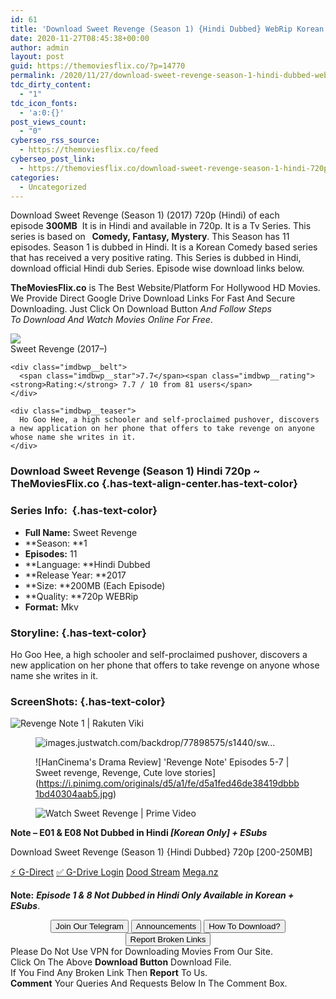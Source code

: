 ```yaml
---
id: 61
title: 'Download Sweet Revenge (Season 1) {Hindi Dubbed} WebRip Korean Drama Series 720p [200MB]'
date: 2020-11-27T08:45:38+00:00
author: admin
layout: post
guid: https://themoviesflix.co/?p=14770
permalink: /2020/11/27/download-sweet-revenge-season-1-hindi-dubbed-webrip-korean-drama-series-720p-200mb/
tdc_dirty_content:
  - "1"
tdc_icon_fonts:
  - 'a:0:{}'
post_views_count:
  - "0"
cyberseo_rss_source:
  - https://themoviesflix.co/feed
cyberseo_post_link:
  - https://themoviesflix.co/download-sweet-revenge-season-1-hindi-720p/
categories:
  - Uncategorized
---
```

Download Sweet Revenge (Season 1) (2017)&nbsp;720p&nbsp;(Hindi) of each episode&nbsp;**300MB**&nbsp;&nbsp;It is in Hindi and available in&nbsp;720p. It is a&nbsp;Tv Series. This series is based on&nbsp;**&nbsp;&nbsp;Comedy,&nbsp;Fantasy,&nbsp;Mystery**. This Season has 11 episodes. Season 1 is dubbed in Hindi. It is a Korean Comedy based series that has received a very positive rating. This Series is dubbed in Hindi, download official Hindi dub Series. Episode wise download links below.

**TheMoviesFlix.co**&nbsp;is The Best Website/Platform For Hollywood HD Movies. We Provide Direct Google Drive Download Links For Fast And Secure Downloading. Just Click On Download Button&nbsp;_And Follow Steps To&nbsp;Download And Watch Movies Online For Free_.

<div class="imdbwp imdbwp--movie dark">
  <div class="imdbwp__thumb">
    <a class="imdbwp__link" target="_blank" title="Sweet Revenge" href="https://www.imdb.com/title/tt9552278/" rel="nofollow noopener noreferrer"><img class="imdbwp__img" src="https://m.media-amazon.com/images/M/MV5BN2U4Yzg0ZTctYTMzMS00M2YwLTkxZDAtMzYwM2I0YTY2M2Q2XkEyXkFqcGdeQXVyMzE4MDkyNTA@._V1_SX300.jpg" /></a>
  </div>
  
  <div class="imdbwp__content">
    <div class="imdbwp__header">
      <span class="imdbwp__title">Sweet Revenge</span> (2017–)
    </div>
    
    <div class="imdbwp__belt">
      <span class="imdbwp__star">7.7</span><span class="imdbwp__rating"><strong>Rating:</strong> 7.7 / 10 from 81 users</span>
    </div>
    
    <div class="imdbwp__teaser">
      Ho Goo Hee, a high schooler and self-proclaimed pushover, discovers a new application on her phone that offers to take revenge on anyone whose name she writes in it.
    </div>
  </div>
</div>

### Download Sweet Revenge (Season 1) Hindi 720p ~ TheMoviesFlix.co {.has-text-align-center.has-text-color}

### Series Info:&nbsp; {.has-text-color}

  * **Full Name:** Sweet Revenge
  * **Season:&nbsp;**1
  * **Episodes:**&nbsp;11
  * **Language:&nbsp;**Hindi Dubbed
  * **Release Year:&nbsp;**2017
  * **Size:&nbsp;**200MB (Each Episode)
  * **Quality:&nbsp;**720p WEBRip
  * **Format:**&nbsp;Mkv

### Storyline: {.has-text-color}

Ho Goo Hee, a high schooler and self-proclaimed pushover, discovers a new application on her phone that offers to take revenge on anyone whose name she writes in it.

### ScreenShots: {.has-text-color}<figure class="wp-block-image">

![Revenge Note 1 | Rakuten Viki](https://6.vikiplatform.com/image/58e7f7c48a794992811b1e97f3a453cb.jpg?x=b&a=0x0) </figure> <figure class="wp-block-image">![images.justwatch.com/backdrop/77898575/s1440/sw...](https://images.justwatch.com/backdrop/77898575/s1440/sweet-revenge)</figure> <figure class="wp-block-image alignwide">![HanCinema's Drama Review] 'Revenge Note' Episodes 5-7 | Sweet revenge, Revenge, Cute love stories](https://i.pinimg.com/originals/d5/a1/fe/d5a1fed46de38419dbbb1bd40304aab5.jpg)</figure> <figure class="wp-block-image">![Watch Sweet Revenge | Prime Video](https://images-na.ssl-images-amazon.com/images/S/sgp-catalog-images/region_US/330jt-6NJ10HAJ2BA-Full-Image_GalleryBackground-en-US-1582749768873._SX1080_.jpg)</figure> 

<p class="has-text-align-center has-vivid-red-color has-text-color">
  <strong>Note – E01 & E08 Not Dubbed in Hindi </strong><em><strong>[Korean Only] + ESubs</strong></em>
</p>

<p class="has-text-align-center has-text-color has-medium-font-size">
  Download Sweet Revenge (Season 1) {Hindi Dubbed} 720p [200-250MB]
</p>

<p class="has-text-align-center">
  <a class="maxbutton-13 maxbutton maxbutton-g-direct-1" target="_blank" title="tooltip" rel="nofollow noopener noreferrer" href="https://coinquint.com/a20208/"><span class="mb-text">⚡️ G-Direct</span></a> <a class="maxbutton-14 maxbutton maxbutton-g-drive" target="_blank" title="tooltip" rel="nofollow noopener noreferrer" href="https://coinquint.com/a20210/"><span class="mb-text">✅ G-Drive Login</span></a> <a class="maxbutton-15 maxbutton maxbutton-dood-stream" target="_blank" title="tooltip" rel="nofollow noopener noreferrer" href="https://coinquint.com/a20212/"><span class="mb-text">Dood Stream</span></a> <a class="maxbutton-17 maxbutton maxbutton-mega-nz" target="_blank" title="tooltip" rel="nofollow noopener noreferrer" href="https://coinquint.com/a20214/"><span class="mb-text">Mega.nz</span></a>
</p>

<p class="has-vivid-red-color has-text-color">
  <strong>Note:</strong> <em><strong>Episode 1 & 8 Not Dubbed in Hindi Only Available in <em><strong>Korean + ESubs</strong></em></strong></em>.
</p>

<center>
</center>

<center>
  <a href="https://t.me/themoviesflixcom" target="_blank" data-wpel-link="external" rel="nofollow external noopener noreferrer"><button class="button button5">Join Our Telegram</button></a> <a href="https://themoviesflix.co/download-sweet-revenge-season-1-hindi-720p/#" target="_blank" data-wpel-link="external" rel="nofollow external noopener noreferrer"><button class="button button5">Announcements</button></a> <a href="https://themoviesflix.com/how-to-download/" target="_blank" data-wpel-link="external" rel="nofollow external noopener noreferrer"><button class="button button5">How To Download?</button></a> <a href="https://themoviesflix.co/download-sweet-revenge-season-1-hindi-720p/#" target="_blank" data-wpel-link="external" rel="nofollow external noopener noreferrer"><button class="button button5">Report Broken Links</button></a>
</center>

<div class="alert alert-danger">
  Please Do Not Use VPN for Downloading Movies From Our Site.
</div>

<div class="alert alert-success">
  Click On The Above <strong>Download Button</strong> Download File.
</div>

<div class="alert alert-warning">
  If You Find Any Broken Link Then <strong>Report</strong> To Us.
</div>

<div class="alert alert-info">
  <strong>Comment</strong> Your Queries And Requests Below In The Comment Box.
</div>